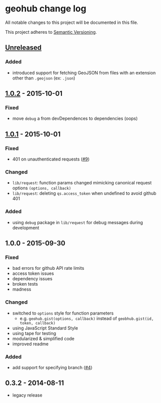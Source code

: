 # geohub change log

All notable changes to this project will be documented in this file.

This project adheres to [Semantic Versioning](http://semver.org/).

## [Unreleased]

### Added
* introduced support for fetching GeoJSON from files with an extension other than `.geojson` (ex: `.json`)

## [1.0.2] - 2015-10-01
### Fixed
* move `debug` a from devDependences to dependencies (oops)

## [1.0.1] - 2015-10-01
### Fixed
* 401 on unauthenticated requests ([#9](https://github.com/koopjs/geohub/issues/4))

### Changed
* `lib/request`: function params changed mimicking canonical request options `(options, callback)`
* `lib/request`: deleting `qs.access_token` when undefined to avoid github 401

### Added
* using `debug` package in `lib/request` for debug messages during development

## 1.0.0 - 2015-09-30
### Fixed
* bad errors for github API rate limits
* access token issues
* dependency issues
* broken tests
* madness

### Changed
* switched to `options` style for function parameters
  * e.g. `geohub.gist(options, callback)` instead of `geobhub.gist(id, token, callback)`
* using JavaScript Standard Style
* using tape for testing
* modularized & simplified code
* improved readme

### Added
* add support for specifying branch ([#4](https://github.com/koopjs/geohub/issues/4))

## 0.3.2 - 2014-08-11
* legacy release

[Unreleased]: https://github.com/koopjs/geohub/compare/v1.0.2...HEAD
[1.0.2]: https://github.com/koopjs/geohub/compare/v1.0.1...v1.0.2
[1.0.1]: https://github.com/koopjs/geohub/compare/v1.0.0...v1.0.1
